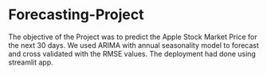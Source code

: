 # Forecasting-Project
The objective of the Project was to predict the Apple Stock Market Price for the next 30 days. We used ARIMA 
with annual seasonality model to forecast and cross validated with the RMSE values. The deployment had 
done using streamlit app.

